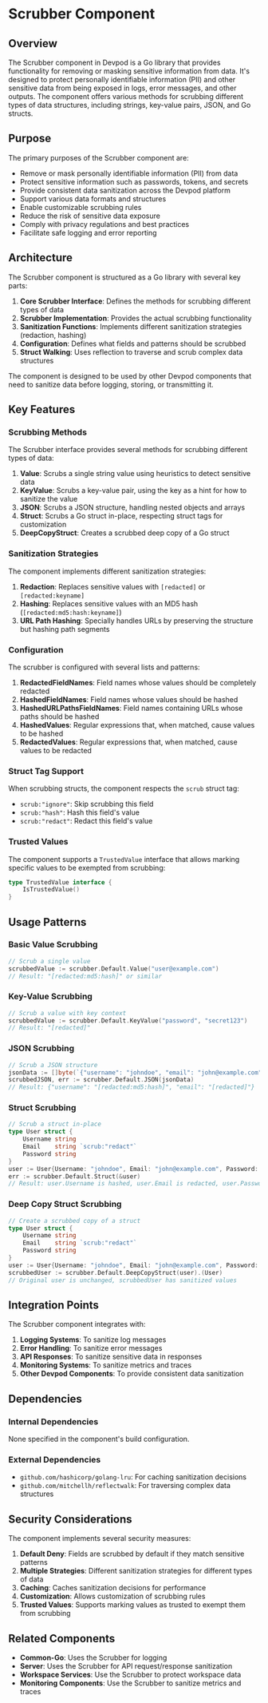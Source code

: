 # Scrubber Component

## Overview

The Scrubber component in Devpod is a Go library that provides functionality for removing or masking sensitive information from data. It's designed to protect personally identifiable information (PII) and other sensitive data from being exposed in logs, error messages, and other outputs. The component offers various methods for scrubbing different types of data structures, including strings, key-value pairs, JSON, and Go structs.

## Purpose

The primary purposes of the Scrubber component are:
- Remove or mask personally identifiable information (PII) from data
- Protect sensitive information such as passwords, tokens, and secrets
- Provide consistent data sanitization across the Devpod platform
- Support various data formats and structures
- Enable customizable scrubbing rules
- Reduce the risk of sensitive data exposure
- Comply with privacy regulations and best practices
- Facilitate safe logging and error reporting

## Architecture

The Scrubber component is structured as a Go library with several key parts:

1. **Core Scrubber Interface**: Defines the methods for scrubbing different types of data
2. **Scrubber Implementation**: Provides the actual scrubbing functionality
3. **Sanitization Functions**: Implements different sanitization strategies (redaction, hashing)
4. **Configuration**: Defines what fields and patterns should be scrubbed
5. **Struct Walking**: Uses reflection to traverse and scrub complex data structures

The component is designed to be used by other Devpod components that need to sanitize data before logging, storing, or transmitting it.

## Key Features

### Scrubbing Methods

The Scrubber interface provides several methods for scrubbing different types of data:

1. **Value**: Scrubs a single string value using heuristics to detect sensitive data
2. **KeyValue**: Scrubs a key-value pair, using the key as a hint for how to sanitize the value
3. **JSON**: Scrubs a JSON structure, handling nested objects and arrays
4. **Struct**: Scrubs a Go struct in-place, respecting struct tags for customization
5. **DeepCopyStruct**: Creates a scrubbed deep copy of a Go struct

### Sanitization Strategies

The component implements different sanitization strategies:

1. **Redaction**: Replaces sensitive values with `[redacted]` or `[redacted:keyname]`
2. **Hashing**: Replaces sensitive values with an MD5 hash (`[redacted:md5:hash:keyname]`)
3. **URL Path Hashing**: Specially handles URLs by preserving the structure but hashing path segments

### Configuration

The scrubber is configured with several lists and patterns:

1. **RedactedFieldNames**: Field names whose values should be completely redacted
2. **HashedFieldNames**: Field names whose values should be hashed
3. **HashedURLPathsFieldNames**: Field names containing URLs whose paths should be hashed
4. **HashedValues**: Regular expressions that, when matched, cause values to be hashed
5. **RedactedValues**: Regular expressions that, when matched, cause values to be redacted

### Struct Tag Support

When scrubbing structs, the component respects the `scrub` struct tag:

- `scrub:"ignore"`: Skip scrubbing this field
- `scrub:"hash"`: Hash this field's value
- `scrub:"redact"`: Redact this field's value

### Trusted Values

The component supports a `TrustedValue` interface that allows marking specific values to be exempted from scrubbing:

```go
type TrustedValue interface {
    IsTrustedValue()
}
```

## Usage Patterns

### Basic Value Scrubbing
```go
// Scrub a single value
scrubbedValue := scrubber.Default.Value("user@example.com")
// Result: "[redacted:md5:hash]" or similar
```

### Key-Value Scrubbing
```go
// Scrub a value with key context
scrubbedValue := scrubber.Default.KeyValue("password", "secret123")
// Result: "[redacted]"
```

### JSON Scrubbing
```go
// Scrub a JSON structure
jsonData := []byte(`{"username": "johndoe", "email": "john@example.com"}`)
scrubbedJSON, err := scrubber.Default.JSON(jsonData)
// Result: {"username": "[redacted:md5:hash]", "email": "[redacted]"}
```

### Struct Scrubbing
```go
// Scrub a struct in-place
type User struct {
    Username string
    Email    string `scrub:"redact"`
    Password string
}
user := User{Username: "johndoe", Email: "john@example.com", Password: "secret123"}
err := scrubber.Default.Struct(&user)
// Result: user.Username is hashed, user.Email is redacted, user.Password is redacted
```

### Deep Copy Struct Scrubbing
```go
// Create a scrubbed copy of a struct
type User struct {
    Username string
    Email    string `scrub:"redact"`
    Password string
}
user := User{Username: "johndoe", Email: "john@example.com", Password: "secret123"}
scrubbedUser := scrubber.Default.DeepCopyStruct(user).(User)
// Original user is unchanged, scrubbedUser has sanitized values
```

## Integration Points

The Scrubber component integrates with:
1. **Logging Systems**: To sanitize log messages
2. **Error Handling**: To sanitize error messages
3. **API Responses**: To sanitize sensitive data in responses
4. **Monitoring Systems**: To sanitize metrics and traces
5. **Other Devpod Components**: To provide consistent data sanitization

## Dependencies

### Internal Dependencies
None specified in the component's build configuration.

### External Dependencies
- `github.com/hashicorp/golang-lru`: For caching sanitization decisions
- `github.com/mitchellh/reflectwalk`: For traversing complex data structures

## Security Considerations

The component implements several security measures:

1. **Default Deny**: Fields are scrubbed by default if they match sensitive patterns
2. **Multiple Strategies**: Different sanitization strategies for different types of data
3. **Caching**: Caches sanitization decisions for performance
4. **Customization**: Allows customization of scrubbing rules
5. **Trusted Values**: Supports marking values as trusted to exempt them from scrubbing

## Related Components

- **Common-Go**: Uses the Scrubber for logging
- **Server**: Uses the Scrubber for API request/response sanitization
- **Workspace Services**: Use the Scrubber to protect workspace data
- **Monitoring Components**: Use the Scrubber to sanitize metrics and traces
